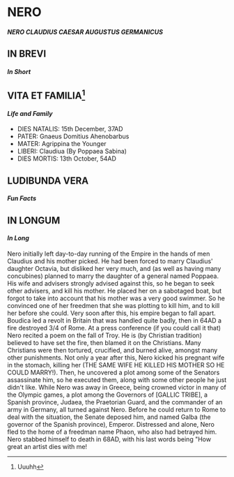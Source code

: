 # **NERO**
#### *NERO CLAUDIUS CAESAR AUGUSTUS GERMANICUS*

## IN BREVI
#### *In Short*

## VITA ET FAMILIA[^1]
#### *Life and Family*
- DIES NATALIS: 15th December, 37AD
- PATER: Gnaeus Domitius Ahenobarbus
- MATER: Agrippina the Younger
- LIBERI: Claudiua (By Poppaea Sabina)
- DIES MORTIS: 13th October, 54AD

## LUDIBUNDA VERA
#### *Fun Facts*

## IN LONGUM
#### *In Long*
Nero initially left day-to-day running of the Empire in the hands of men Claudius and his mother picked. He had been forced to marry Claudius' daughter Octavia, but disliked her very much, and (as well as having many concubines) planned to marry the daughter of a general named Poppaea. His wife and advisers strongly advised against this, so he began to seek other advisers, and kill his mother.
He placed her on a sabotaged boat, but forgot to take into account that his mother was a very good swimmer. So he convinced one of her freedmen that she was plotting to kill him, and to kill her before she could.
Very soon after this, his empire began to fall apart. Boudica led a revolt in Britain that was handled quite badly, then in 64AD a fire destroyed 3/4 of Rome. At a press conference (if you could call it that) Nero recited a poem on the fall of Troy. He is (by Christian tradition) believed to have set the fire, then blamed it on the Christians. Many Christians were then tortured, crucified, and burned alive, amongst many other punishments.
Not only a year after this, Nero kicked his pregnant wife in the stomach, killing her (THE SAME WIFE HE KILLED HIS MOTHER SO HE COULD MARRY!). Then, he uncovered a plot among some of the Senators assassinate him, so he executed them, along with some other people he just didn't like.
While Nero was away in Greece, being crowned victor in many of the Olympic games, a plot among the Governors of [GALLIC TRIBE], a Spanish province, Judaea, the Praetorian Guard, and the commander of an army in Germany, all turned against Nero. Before he could return to Rome to deal with the situation, the Senate deposed him, and named Galba (the governor of the Spanish province), Emperor. Distressed and alone, Nero fled to the home of a freedman name Phaon, who also had betrayed him. Nero stabbed himself to death in 68AD, with his last words being "How great an artist dies with me!

[^1]: Uuuhh